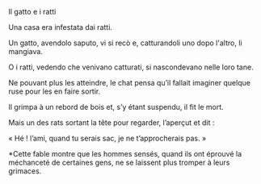 Il gatto e i ratti

Una casa era infestata dai ratti. 

Un gatto, avendolo saputo, vi si recò e, catturandoli uno dopo l'altro, li mangiava.

O i ratti, vedendo che venivano catturati, si nascondevano nelle loro tane. 

Ne pouvant plus les atteindre, le chat pensa qu’il fallait imaginer quelque ruse pour les en faire sortir. 

Il grimpa à un rebord de bois et, s’y étant suspendu, il fit le mort. 

Mais un des rats sortant la tête pour regarder, l’aperçut et dit : 

« Hé ! l’ami, quand tu serais sac, je ne t’approcherais pas. »


*Cette fable montre que les hommes sensés, quand ils ont éprouvé la méchanceté de certaines gens, ne se laissent plus tromper à leurs grimaces. 
